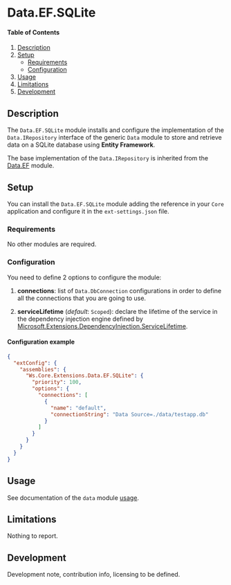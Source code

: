 # Data.EF.SQLite

#### Table of Contents

1. [Description](#description)
1. [Setup](#setup)
   - [Requirements](#setup-requirements)
   - [Configuration](#setup-configuration)
1. [Usage](#usage)
1. [Limitations](#limitations)
1. [Development](#development)

## <a id="description"></a>Description

The `Data.EF.SQLite` module installs and configure the implementation of the `Data.IRepository` interface of the generic `Data` module to store and retrieve data on a SQLite database using **Entity Framework**.

The base implementation of the `Data.IRepository` is inherited from the [Data.EF](../Data.EF/README.md) module.

## <a id="setup"></a>Setup

You can install the `Data.EF.SQLite` module adding the reference in your `Core` application and configure it in the `ext-settings.json` file.

### <a id="setup-requirements"></a>Requirements

No other modules are required.

### <a id="setup-configuration"></a>Configuration

You need to define 2 options to configure the module:

1. **connections**: list of `Data.DbConnection` configurations in order to define all the connections that you are going to use.

1. **serviceLifetime** (_default_: `Scoped`): declare the lifetime of the service in the dependency injection engine defined by [Microsoft.Extensions.DependencyInjection.ServiceLifetime](http://docs.microsoft.com/dotnet/api/microsoft.extensions.dependencyinjection.servicelifetime).

#### Configuration example

```json
{
  "extConfig": {
    "assemblies": {
      "Ws.Core.Extensions.Data.EF.SQLite": {
        "priority": 100,
        "options": {
          "connections": [
            {
              "name": "default",
              "connectionString": "Data Source=./data/testapp.db"
            }
          ]
        }
      }
    }
  }
}
```

## <a id="usage"></a>Usage

See documentation of the `data` module [usage](../Data/README.md#usage).

## <a id="limitations"></a>Limitations

Nothing to report.

## <a id="development"></a>Development

Development note, contribution info, licensing to be defined.
